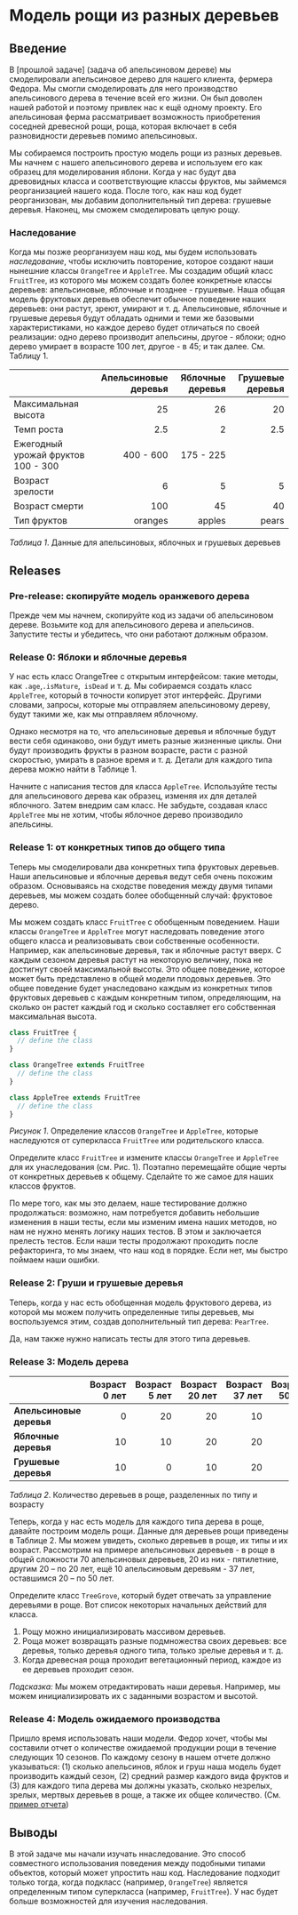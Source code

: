 # Модель рощи из разных деревьев

## Введение

В [прошлой задаче] (задача об апельсиновом дереве) мы смоделировали апельсиновое дерево для нашего клиента, фермера Федора. Мы смогли смоделировать для него производство апельсинового дерева в течение всей его жизни. Он был доволен нашей работой и поэтому привлек нас к ещё одному проекту. Его апельсиновая ферма рассматривает возможность приобретения соседней древесной рощи, роща, которая включает в себя разновидности деревьев помимо апельсиновых.

Мы собираемся построить простую модель рощи из разных деревьев. Мы начнем с нашего апельсинового дерева и используем его как образец для моделирования яблони. Когда у нас будут два древовидных класса и соответствующие классы фруктов, мы займемся реорганизацией нашего кода. После того, как наш код будет реорганизован, мы добавим дополнительный тип дерева: грушевые деревья. Наконец, мы сможем смоделировать целую рощу.


### Наследование
Когда мы позже реорганизуем наш код, мы будем использовать *наследование*, чтобы исключить повторение, которое создают наши нынешние классы `OrangeTree` и `AppleTree`. Мы создадим общий класс `FruitTree`, из которого мы можем создать более конкретные классы деревьев: апельсиновые, яблочные и позднее - грушевые. Наша общая модель фруктовых деревьев обеспечит обычное поведение наших деревьев: они растут, зреют, умирают и т. д. Апельсиновые, яблочные и грушевые деревья будут обладать одними и теми же базовыми характеристиками, но каждое дерево будет отличаться по своей реализации: одно дерево производит апельсины, другое - яблоки; одно дерево умирает в возрасте 100 лет, другое - в 45; и так далее. См. Таблицу 1.


|                    | Апельсиновые деревья | Яблочные деревья | Грушевые деревья |
| ------------------ | -----------: | ----------: | ---------: |
| Максимальная высота| 25           | 26          | 20         |
| Темп роста         | 2.5          | 2           | 2.5        |
| Ежегодный урожай фруктов  100 - 300    | 400 - 600   | 175 - 225  |
| Возраст зрелости    | 6            | 5           | 5          |
| Возраст смерти       | 100          | 45          | 40         |
| Тип фруктов      | oranges      | apples      | pears      |


*Таблица 1*.  Данные для апельсиновых, яблочных и грушевых деревьев


## Releases
### Pre-release: скопируйте модель оранжевого дерева
Прежде чем мы начнем, скопируйте код из задачи об апельсиновом дереве. Возьмите код для апельсинового дерева и апельсинов. Запустите тесты и убедитесь, что они работают должным образом.


### Release 0: Яблоки и яблочные деревья
У нас есть класс OrangeTree с открытым интерфейсом: такие методы, как `.age`,`.isMature`,` isDead` и т. д. Мы собираемся создать класс `AppleTree`, который в точности копирует этот интерфейс. Другими словами, запросы, которые мы отправляем апельсиновому дереву, будут такими же, как мы отправляем яблочному.

Однако несмотря на то, что апельсиновые деревья и яблочные будут вести себя одинаково, они будут иметь разные жизненные циклы. Они будут производить фрукты в разном возрасте, расти с разной скоростью, умирать в разное время и т. д. Детали для каждого типа дерева можно найти в Таблице 1.

Начните с написания тестов для класса `AppleTree`. Используйте тесты для апельсинового дерева как образец, изменяя их для деталей яблочного. Затем внедрим сам класс. Не забудьте, создавая класс `AppleTree` мы не хотим, чтобы яблочное дерево производило апельсины.

### Release 1: от конкретных типов до общего типа
Теперь мы смоделировали два конкретных типа фруктовых деревьев. Наши апельсиновые и яблочные деревья ведут себя очень похожим образом. Основываясь на сходстве поведения между двумя типами деревьев, мы можем создать более обобщенный случай: фруктовое дерево.

Мы можем создать класс `FruitTree` с обобщенным поведением. Наши классы `OrangeTree` и `AppleTree` могут наследовать поведение этого общего класса и реализовывать свои собственные особенности. Например, как апельсиновые деревья, так и яблочные растут вверх. С каждым сезоном деревья растут на некоторую величину, пока не достигнут своей максимальной высоты. Это общее поведение, которое может быть представлено в общей модели плодовых деревьев. Это общее поведение будет унаследовано каждым из конкретных типов фруктовых деревьев с каждым конкретным типом, определяющим, на сколько он растет каждый год и сколько составляет его собственная максимальная высота.

```js
class FruitTree {
  // define the class
}

class OrangeTree extends FruitTree
  // define the class
}

class AppleTree extends FruitTree
  // define the class
}

```
*Рисунок 1*. Определение классов `OrangeTree` и `AppleTree`, которые наследуются от суперкласса `FruitTree` или родительского класса.


Определите класс `FruitTree` и измените классы `OrangeTree` и `AppleTree` для их унаследования (см. Рис. 1). Поэтапно перемещайте общие черты от конкретных деревьев к общему. Сделайте то же самое для наших классов фруктов.

По мере того, как мы это делаем, наше тестирование должно продолжаться: возможно, нам потребуется добавить небольшие изменения в наши тесты, если мы изменим имена наших методов, но нам не нужно менять логику наших тестов. В этом и заключается прелесть тестов. Если наши тесты продолжают проходить после рефакторинга, то мы знаем, что наш код в порядке. Если нет, мы быстро поймаем наши ошибки.


### Release 2: Груши и грушевые деревья
Теперь, когда у нас есть обобщенная модель фруктового дерева, из которой мы можем получить определенные типы деревьев, мы воспользуемся этим, создав дополнительный тип дерева: `PearTree`.

Да, нам также нужно написать тесты для этого типа деревьев.

### Release 3: Модель дерева

|                  | Возраст 0 лет | Возраст 5 лет | Возраст 20 лет | Возраст 37 лет | Возраст 50 лет | Итого |
| :--------------- | ----: | ----: | -----: | -----: | -----: | ----------: |
| **Апельсиновые деревья** | 0     | 20    | 20     | 10     | 20     | 70          |
| **Яблочные деревья**  | 10    | 10    | 20     | 20     | 5      | 65          |
| **Грушевые деревья**   | 10    | 0     | 10     | 20     | 10     | 50          |

*Таблица 2*. Количество деревьев в роще, разделенных по типу и возрасту

Теперь, когда у нас есть модель для каждого типа дерева в роще, давайте построим модель рощи. Данные для деревьев рощи приведены в Таблице 2. Мы можем увидеть, сколько деревьев в роще, их типы и их возраст. Рассмотрим на примере апельсиновых деревьев - в роще в общей сложности 70 апельсиновых деревьев, 20 из них - пятилетние, другим 20 – по 20 лет, ещё 10 апельсиновым деревьям - 37 лет, оставшимся 20 – по 50 лет.

Определите класс `TreeGrove`, который будет отвечать за управление деревьями в роще. Вот список некоторых начальных действий для класса.

1. Рощу можно инициализировать массивом деревьев.
2. Роща может возвращать разные подмножества своих деревьев: все деревья, только деревья одного типа, только зрелые деревья и т. д.
3. Когда древесная роща проходит вегетационный период, каждое из ее деревьев проходит сезон.

*Подсказка:* Мы можем отредактировать наши деревья. Например, мы можем инициализировать их с заданными возрастом и высотой.

### Release 4: Модель ожидаемого производства
Пришло время использовать наши модели. Федор хочет, чтобы мы составили отчет о количестве ожидаемой продукции рощи в течение следующих 10 сезонов. По каждому сезону в нашем отчете должно указываться: (1) сколько апельсинов, яблок и груш наша модель будет производить каждый сезон, (2) средний размер каждого вида фруктов и (3) для каждого типа дерева мы должны указать, сколько незрелых, зрелых, мертвых  деревьев в роще, а также их общее количество. (См. [пример отчета])


## Выводы
В этой задаче мы начали изучать ннаследование. Это способ совместного использования поведения между подобными типами объектов, который может упростить наш код. Наследование подходит только тогда, когда подкласс (например, `OrangeTree`) является определенным типом суперкласса (например, `FruitTree`). У нас будет больше возможностей для изучения наследования.

[пример отчета]: readme-assets/example_report.md
[задача об апельсиновом дереве]: ../../../orange-tree-1-just-oranges-challenge
